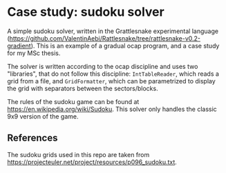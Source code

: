 # Case study: sudoku solver

A simple sudoku solver, written in the Grattlesnake experimental language (https://github.com/ValentinAebi/Rattlesnake/tree/rattlesnake-v0.2-gradient).
This is an example of a gradual ocap program, and a case study for my MSc thesis.

The solver is written according to the ocap discipline and uses two "libraries", that do not follow this discipline: `IntTableReader`, which reads a grid from a file, 
and `GridFormatter`, which can be parametrized to display the grid with separators between the sectors/blocks.

The rules of the sudoku game can be found at https://en.wikipedia.org/wiki/Sudoku. This solver only handles the classic 9x9 version of the game.

## References

The sudoku grids used in this repo are taken from https://projecteuler.net/project/resources/p096_sudoku.txt.


